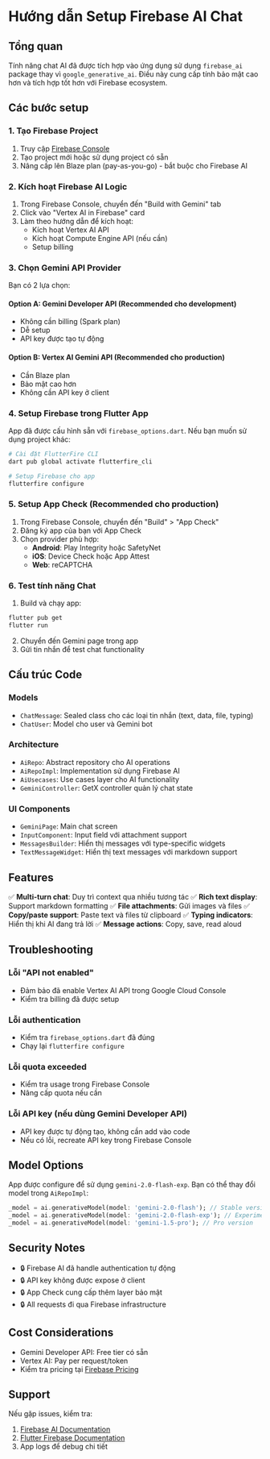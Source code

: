 # Hướng dẫn Setup Firebase AI Chat

## Tổng quan

Tính năng chat AI đã được tích hợp vào ứng dụng sử dụng `firebase_ai` package thay vì `google_generative_ai`. Điều này cung cấp tính bảo mật cao hơn và tích hợp tốt hơn với Firebase ecosystem.

## Các bước setup

### 1. Tạo Firebase Project

1. Truy cập [Firebase Console](https://console.firebase.google.com/)
2. Tạo project mới hoặc sử dụng project có sẵn
3. Nâng cấp lên Blaze plan (pay-as-you-go) - bắt buộc cho Firebase AI

### 2. Kích hoạt Firebase AI Logic

1. Trong Firebase Console, chuyển đến "Build with Gemini" tab
2. Click vào "Vertex AI in Firebase" card
3. Làm theo hướng dẫn để kích hoạt:
   - Kích hoạt Vertex AI API
   - Kích hoạt Compute Engine API (nếu cần)
   - Setup billing

### 3. Chọn Gemini API Provider

Bạn có 2 lựa chọn:

#### Option A: Gemini Developer API (Recommended cho development)
- Không cần billing (Spark plan)
- Dễ setup
- API key được tạo tự động

#### Option B: Vertex AI Gemini API (Recommended cho production)  
- Cần Blaze plan
- Bảo mật cao hơn
- Không cần API key ở client

### 4. Setup Firebase trong Flutter App

App đã được cấu hình sẵn với `firebase_options.dart`. Nếu bạn muốn sử dụng project khác:

```bash
# Cài đặt FlutterFire CLI
dart pub global activate flutterfire_cli

# Setup Firebase cho app
flutterfire configure
```

### 5. Setup App Check (Recommended cho production)

1. Trong Firebase Console, chuyển đến "Build" > "App Check"
2. Đăng ký app của bạn với App Check
3. Chọn provider phù hợp:
   - **Android**: Play Integrity hoặc SafetyNet
   - **iOS**: Device Check hoặc App Attest
   - **Web**: reCAPTCHA

### 6. Test tính năng Chat

1. Build và chạy app:
```bash
flutter pub get
flutter run
```

2. Chuyển đến Gemini page trong app
3. Gửi tin nhắn để test chat functionality

## Cấu trúc Code

### Models
- `ChatMessage`: Sealed class cho các loại tin nhắn (text, data, file, typing)
- `ChatUser`: Model cho user và Gemini bot

### Architecture
- `AiRepo`: Abstract repository cho AI operations
- `AiRepoImpl`: Implementation sử dụng Firebase AI
- `AiUsecases`: Use cases layer cho AI functionality
- `GeminiController`: GetX controller quản lý chat state

### UI Components
- `GeminiPage`: Main chat screen
- `InputComponent`: Input field với attachment support
- `MessagesBuilder`: Hiển thị messages với type-specific widgets
- `TextMessageWidget`: Hiển thị text messages với markdown support

## Features

✅ **Multi-turn chat**: Duy trì context qua nhiều tương tác
✅ **Rich text display**: Support markdown formatting
✅ **File attachments**: Gửi images và files
✅ **Copy/paste support**: Paste text và files từ clipboard
✅ **Typing indicators**: Hiển thị khi AI đang trả lời
✅ **Message actions**: Copy, save, read aloud

## Troubleshooting

### Lỗi "API not enabled"
- Đảm bảo đã enable Vertex AI API trong Google Cloud Console
- Kiểm tra billing đã được setup

### Lỗi authentication  
- Kiểm tra `firebase_options.dart` đã đúng
- Chạy lại `flutterfire configure`

### Lỗi quota exceeded
- Kiểm tra usage trong Firebase Console
- Nâng cấp quota nếu cần

### Lỗi API key (nếu dùng Gemini Developer API)
- API key được tự động tạo, không cần add vào code
- Nếu có lỗi, recreate API key trong Firebase Console

## Model Options

App được configure để sử dụng `gemini-2.0-flash-exp`. Bạn có thể thay đổi model trong `AiRepoImpl`:

```dart
_model = ai.generativeModel(model: 'gemini-2.0-flash'); // Stable version
_model = ai.generativeModel(model: 'gemini-2.0-flash-exp'); // Experimental version  
_model = ai.generativeModel(model: 'gemini-1.5-pro'); // Pro version
```

## Security Notes

- 🔒 Firebase AI đã handle authentication tự động
- 🔒 API key không được expose ở client
- 🔒 App Check cung cấp thêm layer bảo mật
- 🔒 All requests đi qua Firebase infrastructure

## Cost Considerations

- Gemini Developer API: Free tier có sẵn
- Vertex AI: Pay per request/token
- Kiểm tra pricing tại [Firebase Pricing](https://firebase.google.com/pricing)

## Support

Nếu gặp issues, kiểm tra:
1. [Firebase AI Documentation](https://firebase.google.com/docs/vertex-ai)
2. [Flutter Firebase Documentation](https://firebase.flutter.dev/)
3. App logs để debug chi tiết 